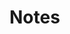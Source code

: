 <!--

Please submit all PRs to the `master` branch unless they are specific to current
release.

-->

# Notes

<!-- Briefly explain what you did
## What I did
- -->

<!-- Briefly explain how one can test this new feature
## How to test
- -->

<!-- List all issues this Pull Request resolves (e.g. resolves #44)
## Related Issues
- -->
